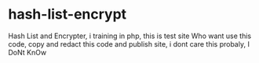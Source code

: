 # hash-list-encrypt
Hash List and Encrypter, i training in php, this is test site
Who want use this code, copy and redact this code and publish site, i dont care this probaly, I DoNt KnOw 
